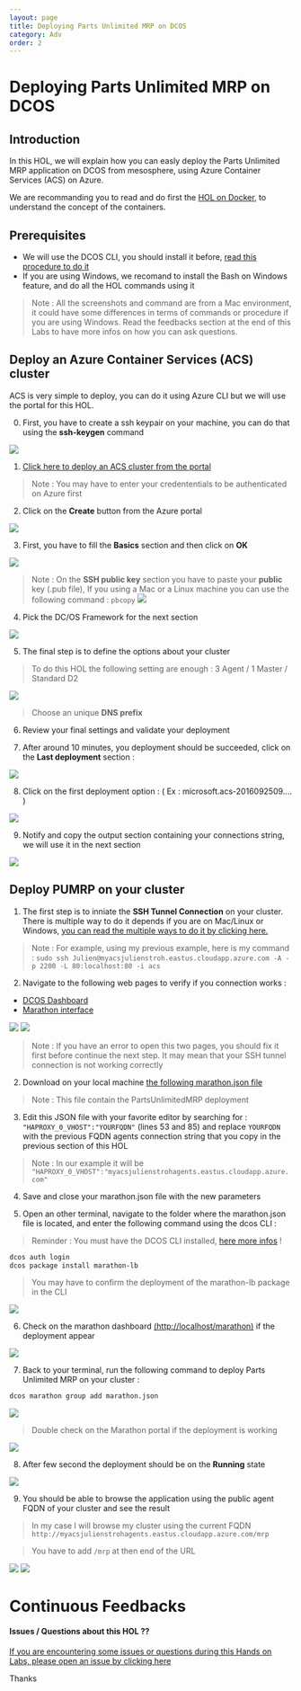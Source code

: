 ```yaml
---
layout: page
title: Deploying Parts Unlimited MRP on DCOS
category: Adv
order: 2
---
```


# Deploying Parts Unlimited MRP on DCOS #

## Introduction #

In this HOL, we will explain how you can easly deploy the Parts Unlimited MRP application on DCOS from mesosphere, using Azure Container Services (ACS) on Azure.

We are recommanding you to read and do first the [HOL on Docker](https://microsoft.github.io/PartsUnlimitedMRP/adv/adv-21-Docker.html), to understand the concept of the containers.

## Prerequisites #

* We will use the DCOS CLI, you should install it before, [read this procedure to do it](https://docs.mesosphere.com/1.7/usage/cli/install/)
* If you are using Windows, we recomand to install the Bash on Windows feature, and do all the HOL commands using it

> Note : All the screenshots and command are from a Mac environment, it could have some differences in terms of commands or procedure if you are using Windows. Read the feedbacks section at the end of this Labs to have more infos on how you can ask questions.

## Deploy an Azure Container Services (ACS) cluster

ACS is very simple to deploy, you can do it using Azure CLI but we will use the portal for this HOL.

0. First, you have to create a ssh keypair on your machine, you can do that using the **ssh-keygen** command

  ![](../assets/acs/ssh-keygen.png)

1. [Click here to deploy an ACS cluster from the portal](https://portal.azure.com/#create/microsoft.acs)
  > Note : You may have to enter your credententials to be authenticated on Azure first

2. Click on the **Create** button from the Azure portal

  ![](../assets/acs/Azure_Home.png)

3. First, you have to fill the **Basics** section and then click on **OK**

  ![](../assets/acs/acs_basics.png)

  >Note : On the **SSH public key** section you have to paste your **public** key (.pub file), If you using a Mac or a Linux machine you can use the following command : `pbcopy`
  ![](../assets/acs/pbcopy.png)

4. Pick the DC/OS Framework for the next section

  ![](../assets/acs/dcos_framework.png)

5. The final step is to define the options about your cluster
  >To do this HOL the following setting are enough : 3 Agent / 1 Master / Standard D2

  ![](../assets/acs/acs_options.png)

  > Choose an unique **DNS prefix** 

6. Review your final settings and validate your deployment

7. After around 10 minutes, you deployment should be succeeded, click on the **Last deployment** section :

  ![](../assets/acs/acs_deploySuccess.png)

8. Click on the first deployment option : ( Ex : microsoft.acs-2016092509.... )

  ![](../assets/acs/acs_deployed.png)

9. Notify and copy the output section containing your connections string, we will use it in the next section

  ![](../assets/acs/acs_FQDN.png)

## Deploy PUMRP on your cluster ##

1. The first step is to inniate the **SSH Tunnel Connection** on your cluster. There is multiple way to do it depends if you are on Mac/Linux or Windows, [you can read the multiple ways to do it by clicking here.](https://azure.microsoft.com/en-us/documentation/articles/container-service-connect/)

  >Note : For example, using my previous example, here is my command : `sudo ssh Julien@myacsjulienstroh.eastus.cloudapp.azure.com -A -p 2200 -L 80:localhost:80 -i acs`

2. Navigate to the following web pages to verify if you connection works :
  * [DCOS Dashboard](http://localhost)
  * [Marathon interface](http://localhost/marathon)

  ![](../assets/acs/DCOS_dashboard.png)
  ![](../assets/acs/Marathon_Dashboard.png)

  > Note : If you have an error to open this two pages, you should fix it first before continue the next step. It may mean that your SSH tunnel connection is not working correctly

2. Download on your local machine [the following marathon.json file](../assets/acs/env/marathon.json)
  >Note : This file contain the PartsUnlimitedMRP deployment

3.  Edit this JSON file with your favorite editor by searching for : `"HAPROXY_0_VHOST":"YOURFQDN"` (lines 53 and 85) and replace `YOURFQDN` with the previous FQDN agents connection string that you copy in the previous section of this HOL
  > Note : In our example it will be `"HAPROXY_0_VHOST":"myacsjulienstrohagents.eastus.cloudapp.azure.com"`

4. Save and close your marathon.json file with the new parameters

5. Open an other terminal, navigate to the folder where the marathon.json file is located, and enter the following command using the dcos CLI :
  > Reminder : You must have the DCOS CLI installed, [here more infos](https://docs.mesosphere.com/1.7/usage/cli/install/) !

  ````bash
  dcos auth login
  dcos package install marathon-lb
  ````

> You may have to confirm the deployment of the marathon-lb package in the CLI

  ![](../assets/acs/marathonlb_install.png)

6. Check on the marathon dashboard [(http://localhost/marathon)](http://localhost/marathon) if the deployment appear

  ![](../assets/acs/acs_marathonlb_deployed.png)

7. Back to your terminal, run the following command to deploy Parts Unlimited MRP on your cluster :

  ````bash
  dcos marathon group add marathon.json
  ````

  ![](../assets/acs/dcosCLI.png)

  > Double check on the Marathon portal if the deployment is working

  ![](../assets/acs/pumrp_deploying.png)

8. After few second the deployment should be on the **Running** state

  ![](../assets/acs/pumrp_running.png)

9. You should be able to browse the application using the public agent FQDN of your cluster and see the result

  > In my case I will browse my cluster using the current FQDN `http://myacsjulienstrohagents.eastus.cloudapp.azure.com/mrp`
  
  > You have to add `/mrp` at then end of the URL

  ![](../assets/acs/pumrp_deployed.png)
  ![](../assets/acs/pumrp_browse.png)

# Continuous Feedbacks

#### Issues / Questions about this HOL ??

[If you are encountering some issues or questions during this Hands on Labs, please open an issue by clicking here](https://github.com/Microsoft/PartsUnlimitedMRP/issues)

Thanks